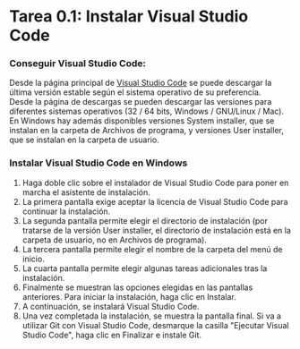 # Tarea 0.1: Instalar Visual Studio Code

### Conseguir Visual Studio Code:
Desde la página principal de [Visual Studio Code](https://code.visualstudio.com/) se puede descargar la última versión estable según el sistema operativo de su preferencia.
<br/>
Desde la página de descargas se pueden descargar las versiones para diferentes sistemas operativos (32 / 64 bits, Windows / GNU/Linux / Mac). En Windows hay además disponibles versiones System installer, que se instalan en la carpeta de Archivos de programa, y versiones User installer, que se instalan en la carpeta de usuario.

### Instalar Visual Studio Code en Windows
1. Haga doble clic sobre el instalador de Visual Studio Code para poner en marcha el asistente de instalación.
2. La primera pantalla exige aceptar la licencia de Visual Studio Code para continuar la instalación.
3. La segunda pantalla permite elegir el directorio de instalación (por tratarse de la versión User installer, el directorio de instalación está en la carpeta de usuario, no en Archivos de programa).
4. La tercera pantalla permite elegir el nombre de la carpeta del menú de inicio.
5. La cuarta pantalla permite elegir algunas tareas adicionales tras la instalación.
6. Finalmente se muestran las opciones elegidas en las pantallas anteriores. Para iniciar la instalación, haga clic en Instalar.
7. A continuación, se instalará Visual Studio Code.
8. Una vez completada la instalación, se muestra la pantalla final. Si va a utilizar Git con Visual Studio Code, desmarque la casilla "Ejecutar Visual Studio Code", haga clic en Finalizar e instale Git.

